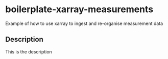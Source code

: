 # boilerplate-xarray-measurements
Example of how to use xarray to ingest and re-organise measurement data

## Description
This is the description
